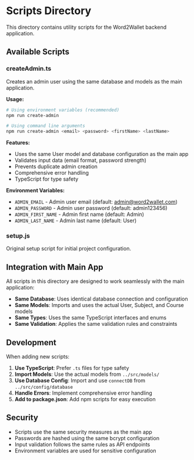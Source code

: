 # Scripts Directory

This directory contains utility scripts for the Word2Wallet backend application.

## Available Scripts

### createAdmin.ts

Creates an admin user using the same database and models as the main application.

**Usage:**

```bash
# Using environment variables (recommended)
npm run create-admin

# Using command line arguments
npm run create-admin <email> <password> <firstName> <lastName>
```

**Features:**

- Uses the same User model and database configuration as the main app
- Validates input data (email format, password strength)
- Prevents duplicate admin creation
- Comprehensive error handling
- TypeScript for type safety

**Environment Variables:**

- `ADMIN_EMAIL` - Admin user email (default: admin@word2wallet.com)
- `ADMIN_PASSWORD` - Admin user password (default: admin123456)
- `ADMIN_FIRST_NAME` - Admin first name (default: Admin)
- `ADMIN_LAST_NAME` - Admin last name (default: User)

### setup.js

Original setup script for initial project configuration.

## Integration with Main App

All scripts in this directory are designed to work seamlessly with the main application:

- **Same Database**: Uses identical database connection and configuration
- **Same Models**: Imports and uses the actual User, Subject, and Course models
- **Same Types**: Uses the same TypeScript interfaces and enums
- **Same Validation**: Applies the same validation rules and constraints

## Development

When adding new scripts:

1. **Use TypeScript**: Prefer `.ts` files for type safety
2. **Import Models**: Use the actual models from `../src/models/`
3. **Use Database Config**: Import and use `connectDB` from `../src/config/database`
4. **Handle Errors**: Implement comprehensive error handling
5. **Add to package.json**: Add npm scripts for easy execution

## Security

- Scripts use the same security measures as the main app
- Passwords are hashed using the same bcrypt configuration
- Input validation follows the same rules as API endpoints
- Environment variables are used for sensitive configuration
